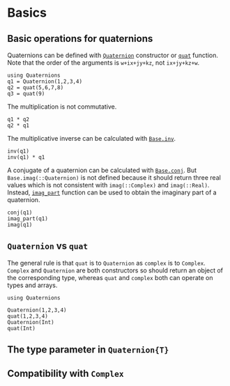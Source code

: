# Basics

## Basic operations for quaternions
Quaternions can be defined with [`Quaternion`](@ref) constructor or [`quat`](@ref) function.
Note that the order of the arguments is ``w+ix+jy+kz``, not ``ix+jy+kz+w``.

```@repl intro
using Quaternions
q1 = Quaternion(1,2,3,4)
q2 = quat(5,6,7,8)
q3 = quat(9)
```

The multiplication is not commutative.
```@repl intro
q1 * q2
q2 * q1
```

The multiplicative inverse can be calculated with [`Base.inv`](@ref).
```@repl intro
inv(q1)
inv(q1) * q1
```

A conjugate of a quaternion can be calculated with [`Base.conj`](@ref).
But `Base.imag(::Quaternion)` is not defined because it should return three real values which is not consistent with `imag(::Complex)` and `imag(::Real)`.
Instead, [`imag_part`](@ref) function can be used to obtain the imaginary part of a quaternion.
```@repl intro
conj(q1)
imag_part(q1)
imag(q1)
```

## `Quaternion` vs `quat`
The general rule is that `quat` is to `Quaternion` as `complex` is to `Complex`.
`Complex` and `Quaternion` are both constructors so should return an object of the corresponding type, whereas `quat` and `complex` both can operate on types and arrays.

```@setup Quaternion-quat
using Quaternions
```

```@repl Quaternion-quat
Quaternion(1,2,3,4)
quat(1,2,3,4)
Quaternion(Int)
quat(Int)
```

## The type parameter in `Quaternion{T}`


## Compatibility with `Complex`

